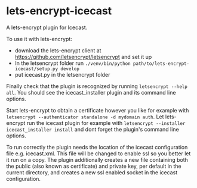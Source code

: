 # lets-encrypt-icecast
A lets-encrypt plugin for Icecast.

To use it with lets-encrypt:
* download the lets-encrypt client at https://github.com/letsencrypt/letsencrypt and set it up
* In the letsencrypt folder run `./venv/bin/python path/to/lets-encrypt-icecast/setup.py develop`
* put icecast.py in the letsencrypt folder

Finally check that the plugin is recognized by running `letsencrypt --help all`. You should see the icecast_installer plugin and its command line options.

Start lets-encrypt to obtain a certificate however you like for example with `letsencrypt --authenticator standalone -d mydomain auth`.
Let lets-encrypt run the icecast plugin for example with `letsencrypt --installer icecast_installer install` and dont forget the plugin's command line options.

To run correctly the plugin needs the location of the icecast configuration file e.g. icecast.xml. This file will be changed to enable ssl so you better let it run on a copy.
The plugin additionally creates a new file containing both the public (also known as certificate) and private key, per default in the current directory, and creates a new ssl enabled socket in the icecast configuration.
